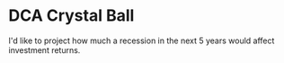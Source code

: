 # DCA Crystal Ball

I'd like to project how much a recession in the next 5 years would affect investment returns.
